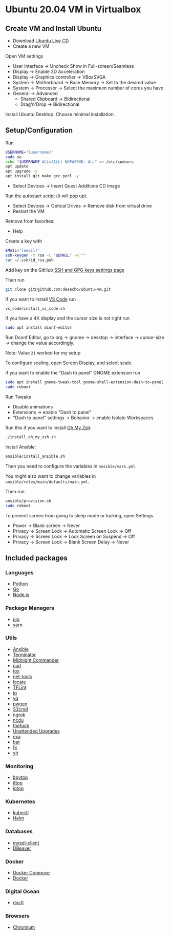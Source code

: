 # Ubuntu 20.04 VM in Virtualbox

## Create VM and Install Ubuntu

* Download [Ubuntu Live CD](https://www.ubuntu.com/download/desktop)
* Create a new VM

Open VM settings

* User Interface → Uncheck Show in Full-screen/Seamless
* Display → Enable 3D Acceleration
* Display → Graphics controller → VBoxSVGA
* System → Motherboard → Base Memory → Set to the desired value
* System → Processor → Select the maximum number of cores you have
* General → Advanced
  * Shared Clipboard → Bidirectional
  * Drag'n'Drop → Bidirectional

Install Ubuntu Desktop. Choose minimal installation.

## Setup/Configuration

Run
```bash
USERNAME="[username]"
sudo su
echo "$USERNAME ALL=(ALL) NOPASSWD: ALL" >> /etc/sudoers
apt update
apt upgrade -y
apt install git make gcc perl -y
```

* Select Devices → Insert Guest Additions CD image

Run the autostart script (it will pop up).

* Select Devices → Optical Drives → Remove disk from virtual drive
* Restart the VM

Remove from favorites:

* Help

Create a key with
```bash
EMAIL="[email]"
ssh-keygen -t rsa -C "$EMAIL" -N ""
cat ~/.ssh/id_rsa.pub
```

Add key on the GitHub [SSH and GPG keys settings page](https://github.com/settings/keys)

Then run
```bash
git clone git@github.com:desecho/ubuntu-vm.git
```

If you want to install [VS Code](https://code.visualstudio.com/) run
```bash
vs_code/install_vs_code.sh
```

If you have a 4K display and the cursor size is not right run
```bash
sudo apt install dconf-editor
```
Run Dconf Editor, go to org → gnome → desktop → interface → cursor-size → change the value accordingly.

Note: Value `21` worked for my setup

To configure scaling, open Screen Display, and select scale.

If you want to enable the "Dash to panel" GNOME extension run
```bash
sudo apt install gnome-tweak-tool gnome-shell-extension-dash-to-panel -y
sudo reboot
```

Run Tweaks
* Disable animations
* Extensions → enable "Dash to panel"
* "Dash to panel" settings → Behavior → enable Isolate Workspaces

Run this if you want to install [Oh My Zsh](https://github.com/robbyrussell/oh-my-zsh):
```bash
./install_oh_my_zsh.sh
```

Install Ansible:
```bash
ansible/install_ansible.sh
```

Then you need to configure the variables in `ansible/vars.yml`.

You might also want to change variables in `ansible/roles/main/defaults/main.yml`.

Then run
```bash
ansible/provision.sh
sudo reboot
```

To prevent screen from going to sleep mode or locking, open Settings.

* Power → Blank screen → Never
* Privacy → Screen Lock → Automatic Screen Lock → Off
* Privacy → Screen Lock → Lock Screen on Suspend → Off
* Privacy → Screen Lock → Blank Screen Delay → Never

## Included packages

### Languages
* [Python](https://www.python.org/)
* [Go](https://golang.org/)
* [Node.js](https://nodejs.org/en/)

### Package Managers
* [pip](https://pypi.org/project/pip/)
* [yarn](https://yarnpkg.com/)

### Utils
* [Ansible](https://www.ansible.com/)
* [Terminator](https://gnome-terminator.org/)
* [Midnight Commander](https://midnight-commander.org/)
* [curl](https://curl.se/)
* [tox](https://tox.readthedocs.io/en/latest/)
* [net-tools](https://sourceforge.net/projects/net-tools/)
* [locate](https://www.gnu.org/software/findutils/)
* [TFLint](https://github.com/terraform-linters/tflint)
* [jq](https://stedolan.github.io/jq/)
* [yq](https://mikefarah.gitbook.io/yq/)
* [pwgen](https://linux.die.net/man/1/pwgen)
* [S3cmd](https://s3tools.org/s3cmd)
* [ngrok](https://ngrok.com/)
* [ncdu](https://dev.yorhel.nl/ncdu)
* [thefuck](https://github.com/nvbn/thefuck)
* [Unattended Upgrades](https://wiki.debian.org/UnattendedUpgrades)
* [exa](https://the.exa.website/)
* [bat](https://github.com/sharkdp/bat)
* [fx](https://github.com/antonmedv/fx)
* [yh](https://github.com/andreazorzetto/yh)

### Monitoring
* [bpytop](https://github.com/aristocratos/bpytop)
* [iftop](https://linux.die.net/man/8/iftop)
* [iotop](https://linux.die.net/man/1/iotop)

### Kubernetes
* [kubectl](https://kubernetes.io/docs/reference/kubectl/)
* [Helm](https://helm.sh/)

### Databases
* [mysql-client](https://dev.mysql.com/doc/refman/8.0/en/mysql.html)
* [DBeaver](https://dbeaver.io/)

### Docker
* [Docker Compose](https://docs.docker.com/compose/)
* [Docker](https://www.docker.com/)

### Digital Ocean
* [doctl](https://docs.digitalocean.com/reference/doctl/)

### Browsers
* [Chromium](https://www.chromium.org/Home)
